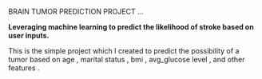 BRAIN TUMOR PREDICTION PROJECT ...

**Leveraging machine learning to predict the likelihood of stroke based on user inputs.**

This is the simple project which I created to predict the possibility of a tumor based on age , marital status , bmi , avg_glucose level , and other features .





